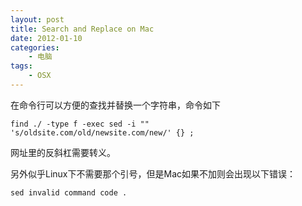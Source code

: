 ```yaml
--- 
layout: post
title: Search and Replace on Mac
date: 2012-01-10
categories:
    - 电脑
tags:
    - OSX
---
```

在命令行可以方便的查找并替换一个字符串，命令如下

<code>find ./ -type f -exec sed -i "" 's/oldsite.com\/old/newsite.com\/new/' {} \;</code>

网址里的反斜杠需要转义。

另外似乎Linux下不需要那个引号，但是Mac如果不加则会出现以下错误：

<code>sed invalid command code .</code>
